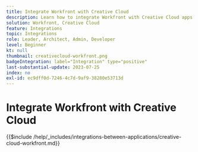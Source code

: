 ```yaml
---
title: Integrate Workfront with Creative Cloud
description: Learn how to integrate Workfront with Creative Cloud apps.
solution: Workfront, Creative Cloud
feature: Integrations
topic: Integrations
role: Leader, Architect, Admin, Developer
level: Beginner
kt: null
thumbnail: creativecloud-workfront.png
badgeIntegration: label="Integration" type="positive"
last-substantial-update: 2023-07-25
index: no
exl-id: ec9dff0d-7246-4c7d-9af9-38280e53713d
---
```

# Integrate Workfront with Creative Cloud

{{$include /help/_includes/integrations-between-applications/creative-cloud-workfront.md}}
